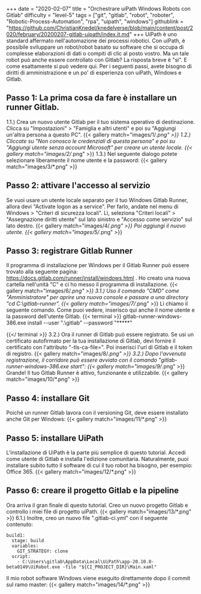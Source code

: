 +++
date = "2020-02-07"
title = "Orchestrare uiPath Windows Robots con Gitlab"
difficulty = "level-5"
tags = ["git", "gitlab", "robot", "roboter", "Robotic-Process-Automation", "rpa", "uipath", "windows"]
githublink = "https://github.com/ChristianKnedel/knedelverse/blob/main/content/post/2020/february/20200207-gitlab-uipath/index.it.md"
+++
UiPath è uno standard affermato nell'automazione dei processi robotici. Con uiPath, è possibile sviluppare un robot/robot basato su software che si occupa di complesse elaborazioni di dati o compiti di clic al posto vostro. Ma un tale robot può anche essere controllato con Gitlab? La risposta breve è "sì". E come esattamente si può vedere qui. Per i seguenti passi, avete bisogno di diritti di amministrazione e un po' di esperienza con uiPath, Windows e Gitlab.
## Passo 1: La prima cosa da fare è installare un runner Gitlab.
1.1.) Crea un nuovo utente Gitlab per il tuo sistema operativo di destinazione. Clicca su "Impostazioni" > "Famiglia e altri utenti" e poi su "Aggiungi un'altra persona a questo PC".
{{< gallery match="images/1/*.png" >}}
1.2.) Cliccate su "Non conosco le credenziali di questa persona" e poi su "Aggiungi utente senza account Microsoft" per creare un utente locale.
{{< gallery match="images/2/*.png" >}}
1.3.) Nel seguente dialogo potete selezionare liberamente il nome utente e la password:
{{< gallery match="images/3/*.png" >}}

## Passo 2: attivare l'accesso al servizio
Se vuoi usare un utente locale separato per il tuo Windows Gitlab Runner, allora devi "Activate logon as a service". Per farlo, andate nel menu di Windows > "Criteri di sicurezza locali". Lì, seleziona "Criteri locali" > "Assegnazione diritti utente" sul lato sinistro e "Accesso come servizio" sul lato destro.
{{< gallery match="images/4/*.png" >}}
Poi aggiungi il nuovo utente.
{{< gallery match="images/5/*.png" >}}

## Passo 3: registrare Gitlab Runner
Il programma di installazione per Windows per il Gitlab Runner può essere trovato alla seguente pagina: https://docs.gitlab.com/runner/install/windows.html . Ho creato una nuova cartella nell'unità "C" e ci ho messo il programma di installazione.
{{< gallery match="images/6/*.png" >}}
3.1.) Uso il comando "CMD" come "Amministratore" per aprire una nuova console e passare a una directory "cd C:\gitlab-runner".
{{< gallery match="images/7/*.png" >}}
Lì chiamo il seguente comando. Come puoi vedere, inserisco qui anche il nome utente e la password dell'utente Gitlab.
{{< terminal >}}
gitlab-runner-windows-386.exe install --user ".\gitlab" --password "*****"

{{</ terminal >}}
3.2.) Ora il runner di Gitlab può essere registrato. Se usi un certificato autofirmato per la tua installazione di Gitlab, devi fornire il certificato con l'attributo "-tls-ca-file=". Poi inserisci l'url di Gitlab e il token di registro.
{{< gallery match="images/8/*.png" >}}
3.2.) Dopo l'avvenuta registrazione, il corridore può essere avviato con il comando "gitlab-runner-windows-386.exe start":
{{< gallery match="images/9/*.png" >}}
Grande! Il tuo Gitlab Runner è attivo, funzionante e utilizzabile.
{{< gallery match="images/10/*.png" >}}

## Passo 4: installare Git
Poiché un runner Gitlab lavora con il versioning Git, deve essere installato anche Git per Windows:
{{< gallery match="images/11/*.png" >}}

## Passo 5: installare UiPath
L'installazione di UiPath è la parte più semplice di questo tutorial. Accedi come utente di Gitlab e installa l'edizione comunitaria. Naturalmente, puoi installare subito tutto il software di cui il tuo robot ha bisogno, per esempio: Office 365.
{{< gallery match="images/12/*.png" >}}

## Passo 6: creare il progetto Gitlab e la pipeline
Ora arriva il gran finale di questo tutorial. Creo un nuovo progetto Gitlab e controllo i miei file di progetto uiPath.
{{< gallery match="images/13/*.png" >}}
6.1.) Inoltre, creo un nuovo file ".gitlab-ci.yml" con il seguente contenuto:
```
build1:
  stage: build
  variables:
    GIT_STRATEGY: clone
  script:
    - C:\Users\gitlab\AppData\Local\UiPath\app-20.10.0-beta0149\UiRobot.exe -file "${CI_PROJECT_DIR}\Main.xaml"

```
Il mio robot software Windows viene eseguito direttamente dopo il commit sul ramo master:
{{< gallery match="images/14/*.png" >}}

